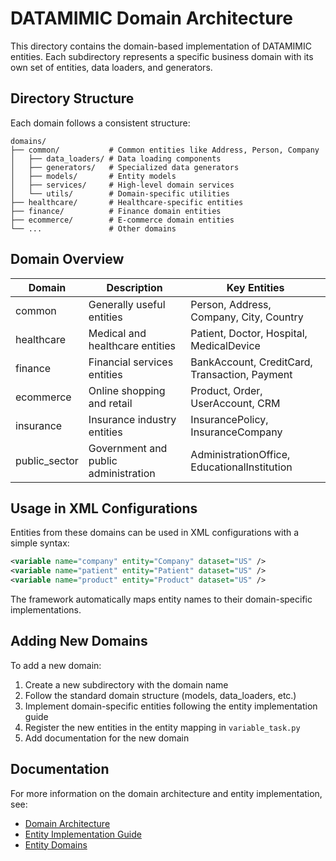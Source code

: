 # DATAMIMIC Domain Architecture

This directory contains the domain-based implementation of DATAMIMIC entities. Each subdirectory represents a specific business domain with its own set of entities, data loaders, and generators.

## Directory Structure

Each domain follows a consistent structure:

```
domains/
├── common/           # Common entities like Address, Person, Company
│   ├── data_loaders/ # Data loading components
│   ├── generators/   # Specialized data generators
│   ├── models/       # Entity models
│   ├── services/     # High-level domain services
│   └── utils/        # Domain-specific utilities
├── healthcare/       # Healthcare-specific entities
├── finance/          # Finance domain entities
├── ecommerce/        # E-commerce domain entities
└── ...               # Other domains
```

## Domain Overview

| Domain        | Description                                 | Key Entities                                  |
|---------------|---------------------------------------------|-----------------------------------------------|
| common        | Generally useful entities                   | Person, Address, Company, City, Country       |
| healthcare    | Medical and healthcare entities             | Patient, Doctor, Hospital, MedicalDevice      |
| finance       | Financial services entities                 | BankAccount, CreditCard, Transaction, Payment |
| ecommerce     | Online shopping and retail                  | Product, Order, UserAccount, CRM              |
| insurance     | Insurance industry entities                 | InsurancePolicy, InsuranceCompany             |
| public_sector | Government and public administration        | AdministrationOffice, EducationalInstitution  |

## Usage in XML Configurations

Entities from these domains can be used in XML configurations with a simple syntax:

```xml
<variable name="company" entity="Company" dataset="US" />
<variable name="patient" entity="Patient" dataset="US" />
<variable name="product" entity="Product" dataset="US" />
```

The framework automatically maps entity names to their domain-specific implementations.

## Adding New Domains

To add a new domain:

1. Create a new subdirectory with the domain name
2. Follow the standard domain structure (models, data_loaders, etc.)
3. Implement domain-specific entities following the entity implementation guide
4. Register the new entities in the entity mapping in `variable_task.py`
5. Add documentation for the new domain

## Documentation

For more information on the domain architecture and entity implementation, see:

- [Domain Architecture](../../docs/architecture/domain_architecture.md)
- [Entity Implementation Guide](../../docs/architecture/entity_implementation.md)
- [Entity Domains](../../docs/architecture/entity_domains.md)